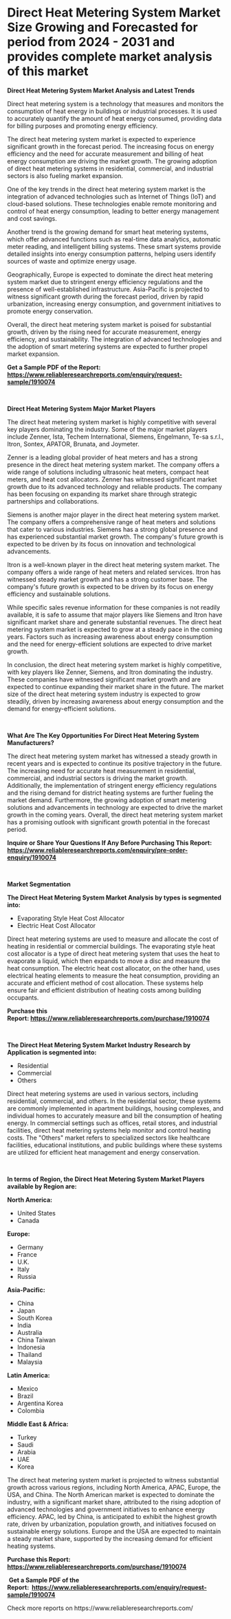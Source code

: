 <p><h1>Direct Heat Metering System Market Size Growing and Forecasted for period from 2024 - 2031 and provides complete market analysis of this market</h1></p><p><strong>Direct Heat Metering System Market Analysis and Latest Trends</strong></p>
<p><p>Direct heat metering system is a technology that measures and monitors the consumption of heat energy in buildings or industrial processes. It is used to accurately quantify the amount of heat energy consumed, providing data for billing purposes and promoting energy efficiency.</p><p>The direct heat metering system market is expected to experience significant growth in the forecast period. The increasing focus on energy efficiency and the need for accurate measurement and billing of heat energy consumption are driving the market growth. The growing adoption of direct heat metering systems in residential, commercial, and industrial sectors is also fueling market expansion.</p><p>One of the key trends in the direct heat metering system market is the integration of advanced technologies such as Internet of Things (IoT) and cloud-based solutions. These technologies enable remote monitoring and control of heat energy consumption, leading to better energy management and cost savings.</p><p>Another trend is the growing demand for smart heat metering systems, which offer advanced functions such as real-time data analytics, automatic meter reading, and intelligent billing systems. These smart systems provide detailed insights into energy consumption patterns, helping users identify sources of waste and optimize energy usage.</p><p>Geographically, Europe is expected to dominate the direct heat metering system market due to stringent energy efficiency regulations and the presence of well-established infrastructure. Asia-Pacific is projected to witness significant growth during the forecast period, driven by rapid urbanization, increasing energy consumption, and government initiatives to promote energy conservation.</p><p>Overall, the direct heat metering system market is poised for substantial growth, driven by the rising need for accurate measurement, energy efficiency, and sustainability. The integration of advanced technologies and the adoption of smart metering systems are expected to further propel market expansion.</p></p>
<p><strong>Get a Sample PDF of the Report:&nbsp; <a href="https://www.reliableresearchreports.com/enquiry/request-sample/1910074">https://www.reliableresearchreports.com/enquiry/request-sample/1910074</a></strong></p>
<p>&nbsp;</p>
<p><strong>Direct Heat Metering System Major Market Players</strong></p>
<p><p>The direct heat metering system market is highly competitive with several key players dominating the industry. Some of the major market players include Zenner, Ista, Techem International, Siemens, Engelmann, Te-sa s.r.l., Itron, Sontex, APATOR, Brunata, and Joymeter.</p><p>Zenner is a leading global provider of heat meters and has a strong presence in the direct heat metering system market. The company offers a wide range of solutions including ultrasonic heat meters, compact heat meters, and heat cost allocators. Zenner has witnessed significant market growth due to its advanced technology and reliable products. The company has been focusing on expanding its market share through strategic partnerships and collaborations.</p><p>Siemens is another major player in the direct heat metering system market. The company offers a comprehensive range of heat meters and solutions that cater to various industries. Siemens has a strong global presence and has experienced substantial market growth. The company's future growth is expected to be driven by its focus on innovation and technological advancements.</p><p>Itron is a well-known player in the direct heat metering system market. The company offers a wide range of heat meters and related services. Itron has witnessed steady market growth and has a strong customer base. The company's future growth is expected to be driven by its focus on energy efficiency and sustainable solutions.</p><p>While specific sales revenue information for these companies is not readily available, it is safe to assume that major players like Siemens and Itron have significant market share and generate substantial revenues. The direct heat metering system market is expected to grow at a steady pace in the coming years. Factors such as increasing awareness about energy consumption and the need for energy-efficient solutions are expected to drive market growth.</p><p>In conclusion, the direct heat metering system market is highly competitive, with key players like Zenner, Siemens, and Itron dominating the industry. These companies have witnessed significant market growth and are expected to continue expanding their market share in the future. The market size of the direct heat metering system industry is expected to grow steadily, driven by increasing awareness about energy consumption and the demand for energy-efficient solutions.</p></p>
<p>&nbsp;</p>
<p><strong>What Are The Key Opportunities For Direct Heat Metering System Manufacturers?</strong></p>
<p><p>The direct heat metering system market has witnessed a steady growth in recent years and is expected to continue its positive trajectory in the future. The increasing need for accurate heat measurement in residential, commercial, and industrial sectors is driving the market growth. Additionally, the implementation of stringent energy efficiency regulations and the rising demand for district heating systems are further fueling the market demand. Furthermore, the growing adoption of smart metering solutions and advancements in technology are expected to drive the market growth in the coming years. Overall, the direct heat metering system market has a promising outlook with significant growth potential in the forecast period.</p></p>
<p><strong>Inquire or Share Your Questions If Any Before Purchasing This Report: <a href="https://www.reliableresearchreports.com/enquiry/pre-order-enquiry/1910074">https://www.reliableresearchreports.com/enquiry/pre-order-enquiry/1910074</a></strong></p>
<p>&nbsp;</p>
<p><strong>Market Segmentation</strong></p>
<p><strong>The Direct Heat Metering System Market Analysis by types is segmented into:</strong></p>
<p><ul><li>Evaporating Style Heat Cost Allocator</li><li>Electric Heat Cost Allocator</li></ul></p>
<p><p>Direct heat metering systems are used to measure and allocate the cost of heating in residential or commercial buildings. The evaporating style heat cost allocator is a type of direct heat metering system that uses the heat to evaporate a liquid, which then expands to move a disc and measure the heat consumption. The electric heat cost allocator, on the other hand, uses electrical heating elements to measure the heat consumption, providing an accurate and efficient method of cost allocation. These systems help ensure fair and efficient distribution of heating costs among building occupants.</p></p>
<p><strong>Purchase this Report:&nbsp;<a href="https://www.reliableresearchreports.com/purchase/1910074">https://www.reliableresearchreports.com/purchase/1910074</a></strong></p>
<p>&nbsp;</p>
<p><strong>The Direct Heat Metering System Market Industry Research by Application is segmented into:</strong></p>
<p><ul><li>Residential</li><li>Commercial</li><li>Others</li></ul></p>
<p><p>Direct heat metering systems are used in various sectors, including residential, commercial, and others. In the residential sector, these systems are commonly implemented in apartment buildings, housing complexes, and individual homes to accurately measure and bill the consumption of heating energy. In commercial settings such as offices, retail stores, and industrial facilities, direct heat metering systems help monitor and control heating costs. The "Others" market refers to specialized sectors like healthcare facilities, educational institutions, and public buildings where these systems are utilized for efficient heat management and energy conservation.</p></p>
<p>&nbsp;</p>
<p><strong>In terms of Region, the Direct Heat Metering System Market Players available by Region are:</strong></p>
<p>
    <p> <strong> North America: </strong>
        <ul>
            <li>United States</li>
            <li>Canada</li>
        </ul>
        </p> 
    <p> <strong> Europe: </strong>
        <ul>
            <li>Germany</li>
            <li>France</li>
            <li>U.K.</li>
            <li>Italy</li>
            <li>Russia</li>
        </ul>
        </p> 
    <p> <strong> Asia-Pacific: </strong>
        <ul>
            <li>China</li>
            <li>Japan</li>
            <li>South Korea</li>
            <li>India</li>
            <li>Australia</li>
            <li>China Taiwan</li>
            <li>Indonesia</li>
            <li>Thailand</li>
            <li>Malaysia</li>
        </ul>
        </p> 
    <p> <strong> Latin America: </strong>
        <ul>
            <li>Mexico</li>
            <li>Brazil</li>
            <li>Argentina Korea</li>
            <li>Colombia</li>
        </ul>
        </p> 
    <p> <strong> Middle East & Africa: </strong>
        <ul>
            <li>Turkey</li>
            <li>Saudi</li>
            <li>Arabia</li>
            <li>UAE</li>
            <li>Korea</li>
        </ul>
    </p>
    </p>
<p><p>The direct heat metering system market is projected to witness substantial growth across various regions, including North America, APAC, Europe, the USA, and China. The North American market is expected to dominate the industry, with a significant market share, attributed to the rising adoption of advanced technologies and government initiatives to enhance energy efficiency. APAC, led by China, is anticipated to exhibit the highest growth rate, driven by urbanization, population growth, and initiatives focused on sustainable energy solutions. Europe and the USA are expected to maintain a steady market share, supported by the increasing demand for efficient heating systems.</p></p>
<p><strong>Purchase this Report: <a href="https://www.reliableresearchreports.com/purchase/1910074">https://www.reliableresearchreports.com/purchase/1910074</a></strong></p>
<p>&nbsp;<strong>Get a Sample PDF of the Report:&nbsp;&nbsp;<a href="https://www.reliableresearchreports.com/enquiry/request-sample/1910074">https://www.reliableresearchreports.com/enquiry/request-sample/1910074</a></strong></p>
<p><strong></strong></p>
<p>Check more reports on https://www.reliableresearchreports.com/</p>